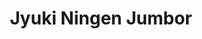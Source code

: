 --- 
title: "Jyuki Ningen Jumbor"
publishdate: "2019-5-17T16:48:46+02:00"
src: "https://365manga.net/manga/jyuki-ningen-jumbor"
image: "https://data.365manga.net/images/thumbnails/19307-jyuki-ningen-jumbor.jpg"
description: "By Windara: It was 3002, and the human civilization had crumbled and rebuilt itself again and again over the thousand years, despite the destruction and challenge brought by the harsh nature. In this era of constant war against nature and havoc, construction teams were the star of economy system, the conquering force as well as a weapon themselves, because heavy robots were used in construction works to speed up efficiency.…"
---